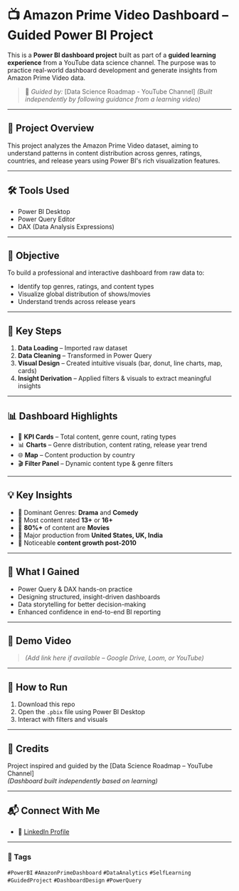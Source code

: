 # 📺 Amazon Prime Video Dashboard – Guided Power BI Project

This is a **Power BI dashboard project** built as part of a **guided learning experience** from a YouTube data science channel. The purpose was to practice real-world dashboard development and generate insights from Amazon Prime Video data.

> 🔗 *Guided by:* [Data Science Roadmap - YouTube Channel] 
> *(Built independently by following guidance from a learning video)*

---

## 📌 Project Overview

This project analyzes the Amazon Prime Video dataset, aiming to understand patterns in content distribution across genres, ratings, countries, and release years using Power BI's rich visualization features.

---

## 🛠 Tools Used

- Power BI Desktop  
- Power Query Editor  
- DAX (Data Analysis Expressions)

---

## 🎯 Objective

To build a professional and interactive dashboard from raw data to:

- Identify top genres, ratings, and content types  
- Visualize global distribution of shows/movies  
- Understand trends across release years  

---

## 🧱 Key Steps

1. **Data Loading** – Imported raw dataset  
2. **Data Cleaning** – Transformed in Power Query  
3. **Visual Design** – Created intuitive visuals (bar, donut, line charts, map, cards)  
4. **Insight Derivation** – Applied filters & visuals to extract meaningful insights  

---

## 📊 Dashboard Highlights

- 💠 **KPI Cards** – Total content, genre count, rating types  
- 📊 **Charts** – Genre distribution, content rating, release year trend  
- 🌐 **Map** – Content production by country  
- 🎬 **Filter Panel** – Dynamic content type & genre filters

---

## 💡 Key Insights

- 🔹 Dominant Genres: **Drama** and **Comedy**  
- 🔹 Most content rated **13+** or **16+**  
- 🔹 **80%+** of content are **Movies**  
- 🔹 Major production from **United States, UK, India**  
- 🔹 Noticeable **content growth post-2010**

---

## 🧠 What I Gained

- Power Query & DAX hands-on practice  
- Designing structured, insight-driven dashboards  
- Data storytelling for better decision-making  
- Enhanced confidence in end-to-end BI reporting

---

## 🎥 Demo Video

> *(Add link here if available – Google Drive, Loom, or YouTube)*

---

## 📝 How to Run

1. Download this repo  
2. Open the `.pbix` file using Power BI Desktop  
3. Interact with filters and visuals  

---

## 🙌 Credits

Project inspired and guided by the [Data Science Roadmap – YouTube Channel]  
*(Dashboard built independently based on learning)*

---

## 📬 Connect With Me

- 🔗 [LinkedIn Profile](https://www.linkedin.com/in/savitha-l-18a750282/)

---

### 🔖 Tags

`#PowerBI` `#AmazonPrimeDashboard` `#DataAnalytics` `#SelfLearning` `#GuidedProject` `#DashboardDesign` `#PowerQuery`
